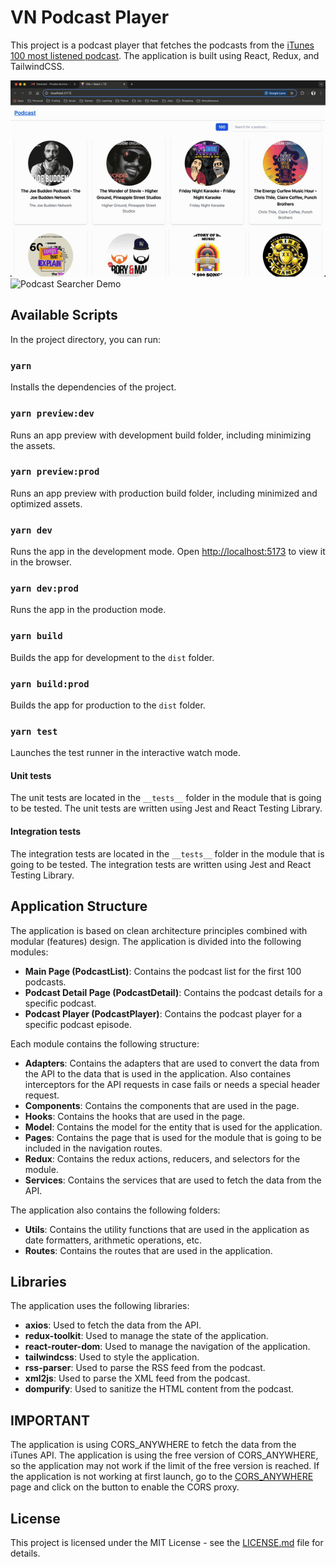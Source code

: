 # VN Podcast Player

This project is a podcast player that fetches the podcasts from the [iTunes 100 most listened podcast](https://itunes.apple.com/us/rss/toppodcasts/limit=100/genre=1310/json). The application is built using React, Redux, and TailwindCSS.

![Podcast Player Demo](./src/assets/navigation_detail.gif)
![Podcast Searcher Demo](./src/assets/search.gif)

## Available Scripts

In the project directory, you can run:

### `yarn`

Installs the dependencies of the project.

### `yarn preview:dev`

Runs an app preview with development build folder, including minimizing the assets.

### `yarn preview:prod`

Runs an app preview with production build folder, including minimized and optimized assets.

### `yarn dev`

Runs the app in the development mode.
Open [http://localhost:5173](http://localhost:5173) to view it in the browser.

### `yarn dev:prod`

Runs the app in the production mode.

### `yarn build`

Builds the app for development to the `dist` folder.

### `yarn build:prod`

Builds the app for production to the `dist` folder.

### `yarn test`

Launches the test runner in the interactive watch mode.

#### Unit tests

The unit tests are located in the `__tests__` folder in the module that is going to be tested. The unit tests are written using Jest and React Testing Library.

#### Integration tests

The integration tests are located in the `__tests__` folder in the module that is going to be tested. The integration tests are written using Jest and React Testing Library.

## Application Structure

The application is based on clean architecture principles combined with modular (features) design. The application is divided into the following modules:

- **Main Page (PodcastList)**: Contains the podcast list for the first 100 podcasts.
- **Podcast Detail Page (PodcastDetail)**: Contains the podcast details for a specific podcast.
- **Podcast Player (PodcastPlayer)**: Contains the podcast player for a specific podcast episode.

Each module contains the following structure:

- **Adapters**: Contains the adapters that are used to convert the data from the API to the data that is used in the application. Also containes interceptors for the API requests in case fails or needs a special header request.
- **Components**: Contains the components that are used in the page.
- **Hooks**: Contains the hooks that are used in the page.
- **Model**: Contains the model for the entity that is used for the application.
- **Pages**: Contains the page that is used for the module that is going to be included in the navigation routes.
- **Redux**: Contains the redux actions, reducers, and selectors for the module.
- **Services**: Contains the services that are used to fetch the data from the API.

The application also contains the following folders:

- **Utils**: Contains the utility functions that are used in the application as date formatters, arithmetic operations, etc.
- **Routes**: Contains the routes that are used in the application.

## Libraries

The application uses the following libraries:

- **axios**: Used to fetch the data from the API.
- **redux-toolkit**: Used to manage the state of the application.
- **react-router-dom**: Used to manage the navigation of the application.
- **tailwindcss**: Used to style the application.
- **rss-parser**: Used to parse the RSS feed from the podcast.
- **xml2js**: Used to parse the XML feed from the podcast.
- **dompurify**: Used to sanitize the HTML content from the podcast.

## IMPORTANT

The application is using CORS_ANYWHERE to fetch the data from the iTunes API. The application is using the free version of CORS_ANYWHERE, so the application may not work if the limit of the free version is reached. If the application is not working at first launch, go to the [CORS_ANYWHERE](https://cors-anywhere.herokuapp.com/corsdemo) page and click on the button to enable the CORS proxy.

## License

This project is licensed under the MIT License - see the [LICENSE.md](LICENSE.md) file for details.
